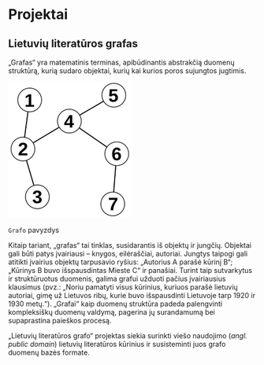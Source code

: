 # Projektai

## Lietuvių literatūros grafas

„Grafas“ yra matematinis terminas, apibūdinantis abstrakčią duomenų struktūrą, kurią sudaro objektai, kurių  kai kurios poros sujungtos jugtimis. 

<img src="https://github.com/Skaitmenine-Humanistika/skaitmenine-humanistika.github.io/raw/main/GraphExample.jpeg" width=250></img>

`Grafo` pavyzdys

Kitaip tariant, „grafas“ tai tinklas, susidarantis iš objektų ir jungčių. 
Objektai gali būti patys įvairiausi – knygos, eilėraščiai, autoriai. Jungtys taipogi gali atitikti įvairius objektų tarpusavio ryšius: „Autorius A parašė kūrinį B“; „Kūrinys B buvo išspausdintas Mieste C“ ir panašiai. 
Turint taip sutvarkytus ir struktūruotus duomenis, galima grafui užduoti pačius įvairiausius klausimus (pvz.: „Noriu pamatyti visus kūrinius, kuriuos parašė lietuvių autoriai, gimę už Lietuvos ribų, kurie buvo išspausdinti Lietuvoje tarp 1920 ir 1930 metų.“).
„Grafai“ kaip duomenų struktūra padeda palengvinti kompleksiškų duomenų valdymą, pagerina jų surandamumą bei supaprastina paieškos procesą. 

„Lietuvių literatūros grafo“ projektas siekia surinkti viešo naudojimo (*angl. public domain*) lietuvių literatūros kūrinius ir susisteminti juos grafo duomenų bazės formate. 
